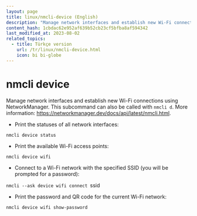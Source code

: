```yaml
---
layout: page
title: linux/nmcli-device (English)
description: "Manage network interfaces and establish new Wi-Fi connections using NetworkManager."
content_hash: 1cbdac62e952af639b52cb23cf5bfba8af594342
last_modified_at: 2023-08-02
related_topics:
  - title: Türkçe version
    url: /tr/linux/nmcli-device.html
    icon: bi bi-globe
---
```

# nmcli device

Manage network interfaces and establish new Wi-Fi connections using NetworkManager.
This subcommand can also be called with `nmcli d`.
More information: <https://networkmanager.dev/docs/api/latest/nmcli.html>.

- Print the statuses of all network interfaces:

`nmcli device status`

- Print the available Wi-Fi access points:

`nmcli device wifi`

- Connect to a Wi-Fi network with the specified SSID (you will be prompted for a password):

`nmcli --ask device wifi connect `<span class="tldr-var badge badge-pill bg-dark-lm bg-white-dm text-white-lm text-dark-dm font-weight-bold">ssid</span>

- Print the password and QR code for the current Wi-Fi network:

`nmcli device wifi show-password`
